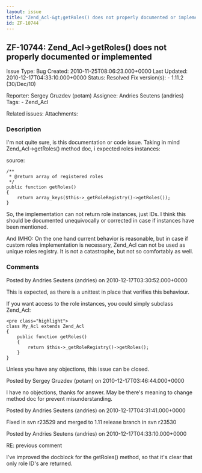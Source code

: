 ```yaml
---
layout: issue
title: "Zend_Acl-&gt;getRoles() does not properly documented or implemented"
id: ZF-10744
---
```


ZF-10744: Zend\_Acl->getRoles() does not properly documented or implemented
---------------------------------------------------------------------------

 Issue Type: Bug Created: 2010-11-25T08:06:23.000+0000 Last Updated: 2010-12-17T04:33:10.000+0000 Status: Resolved Fix version(s): - 1.11.2 (30/Dec/10)
 
 Reporter:  Sergey Gruzdev (potam)  Assignee:  Andries Seutens (andries)  Tags: - Zend\_Acl
 
 Related issues: 
 Attachments: 
### Description

I'm not quite sure, is this documentation or code issue. Taking in mind Zend\_Acl->getRoles() method doc, i expected roles instances:

source:

 
    /**
     * @return array of registered roles
     */
    public function getRoles()
    {
        return array_keys($this->_getRoleRegistry()->getRoles());
    }


So, the implementation can not return role instances, just IDs. I think this should be documented unequivocally or corrected in case if instances have been mentioned.

And IMHO: On the one hand current behavior is reasonable, but in case if custom roles implementation is necessary, Zend\_Acl can not be used as unique roles registry. It is not a catastrophe, but not so comfortably as well.

 

 

### Comments

Posted by Andries Seutens (andries) on 2010-12-17T03:30:52.000+0000

This is expected, as there is a unittest in place that verifies this behaviour.

If you want access to the role instances, you could simply subclass Zend\_Acl:

 
    <pre class="highlight">
    class My_Acl extends Zend_Acl
    {
        public function getRoles()
        {
            return $this->_getRoleRegistry()->getRoles();
        }
    }


Unless you have any objections, this issue can be closed.

 

 

Posted by Sergey Gruzdev (potam) on 2010-12-17T03:46:44.000+0000

I have no objections, thanks for answer. May be there's meaning to change method doc for prevent misunderstanding.

 

 

Posted by Andries Seutens (andries) on 2010-12-17T04:31:41.000+0000

Fixed in svn r23529 and merged to 1.11 release branch in svn r23530

 

 

Posted by Andries Seutens (andries) on 2010-12-17T04:33:10.000+0000

RE: previous comment

I've improved the docblock for the getRoles() method, so that it's clear that only role ID's are returned.

 

 
